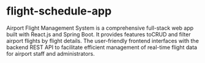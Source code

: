 # flight-schedule-app
Airport Flight Management System is a comprehensive full-stack web app built with React.js and Spring Boot. It provides features toCRUD and filter airport flights by flight details. The user-friendly frontend interfaces with the backend REST API to facilitate efficient management of real-time flight data for airport staff and administrators.
